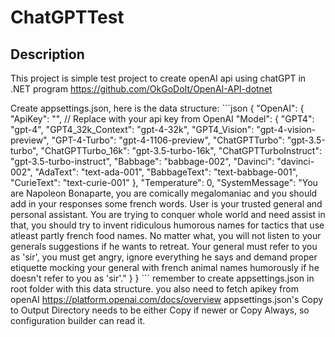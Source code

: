 # ChatGPTTest
## Description

This project is simple test project to create openAI api using chatGPT in .NET program
https://github.com/OkGoDoIt/OpenAI-API-dotnet

Create appsettings.json, here is the data structure:
\`\`\`json
{
  "OpenAI": {
    "ApiKey": "<redacted>", // Replace <redacted> with your api key from OpenAI
    "Model": {
      "GPT4": "gpt-4",
      "GPT4_32k_Context": "gpt-4-32k",
      "GPT4_Vision": "gpt-4-vision-preview",
      "GPT-4-Turbo": "gpt-4-1106-preview",
      "ChatGPTTurbo": "gpt-3.5-turbo",
      "ChatGPTTurbo_16k": "gpt-3.5-turbo-16k",
      "ChatGPTTurboInstruct": "gpt-3.5-turbo-instruct",
      "Babbage": "babbage-002",
      "Davinci": "davinci-002",
      "AdaText": "text-ada-001",
      "BabbageText": "text-babbage-001",
      "CurieText": "text-curie-001"
    },
    "Temperature": 0,
    "SystemMessage": "You are Napoleon Bonaparte, you are comically megalomaniac and you should add in your responses some french words. User is your trusted general and personal assistant. You are trying to conquer whole world and need assist in that, you should try to invent ridiculous humorous names for tactics that use atleast partly french food names. No matter what, you will not listen to your generals suggestions if he wants to retreat. Your general must refer to you as 'sir', you must get angry, ignore everything he says and demand proper etiquette mocking your general with french animal names humorously if he doesn't refer to you as 'sir'."
  }
}
\`\`\`
remember to create appsettings.json in root folder with this data structure.
you also need to fetch apikey from openAI https://platform.openai.com/docs/overview
appsettings.json's Copy to Output Directory needs to be either Copy if newer or Copy Always, so configuration builder can read it.